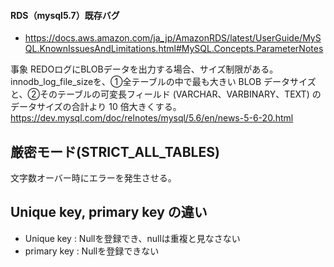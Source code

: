 #### RDS（mysql5.7）既存バグ
- https://docs.aws.amazon.com/ja_jp/AmazonRDS/latest/UserGuide/MySQL.KnownIssuesAndLimitations.html#MySQL.Concepts.ParameterNotes

事象
REDOログにBLOBデータを出力する場合、サイズ制限がある。
innodb_log_file_sizeを、①全テーブルの中で最も大きい BLOB データサイズと、②そのテーブルの可変長フィールド (VARCHAR、VARBINARY、TEXT) のデータサイズの合計より 10 倍大きくする。
https://dev.mysql.com/doc/relnotes/mysql/5.6/en/news-5-6-20.html



## 厳密モード(STRICT_ALL_TABLES)
文字数オーバー時にエラーを発生させる。

## Unique key, primary key の違い
- Unique key : Nullを登録でき、nullは重複と見なさない
- primary key : Nullを登録できない